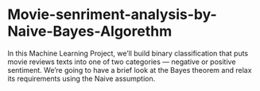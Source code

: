 # Movie-senriment-analysis-by-Naive-Bayes-Algorethm

In this Machine Learning Project, we’ll build binary classification that puts movie reviews texts into one of two categories — negative or positive sentiment. We’re going to have a brief look at the Bayes theorem and relax its requirements using the Naive assumption.
